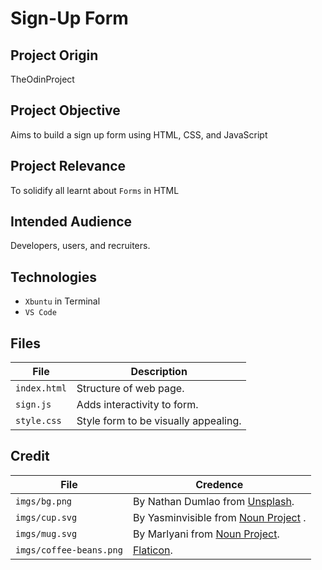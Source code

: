 # Sign-Up Form

## Project Origin
TheOdinProject

## Project Objective
Aims to build a sign up form using HTML, CSS, and JavaScript

## Project Relevance
To solidify all learnt about `Forms` in HTML

## Intended Audience
Developers, users, and recruiters.

## Technologies
* `Xbuntu` in Terminal
* `VS Code` 

## Files
| File | Description |
| - | - |
| `index.html` | Structure of web page.|
| `sign.js` | Adds interactivity to form.|
| `style.css` | Style form to be visually appealing.|

## Credit
| File | Credence |
| - | - |
| `imgs/bg.png` | By Nathan Dumlao from [Unsplash](https://unsplash.com/).|
| `imgs/cup.svg` | By Yasminvisible from [Noun Project](https://thenounproject.com/icon/coffee-1206478/) .|
| `imgs/mug.svg` | By Marlyani from [Noun Project](https://thenounproject.com/icon/coffee-3466441/).|
| `imgs/coffee-beans.png` | [Flaticon](https://www.flaticon.com/free-icons/coffee-beans).|
